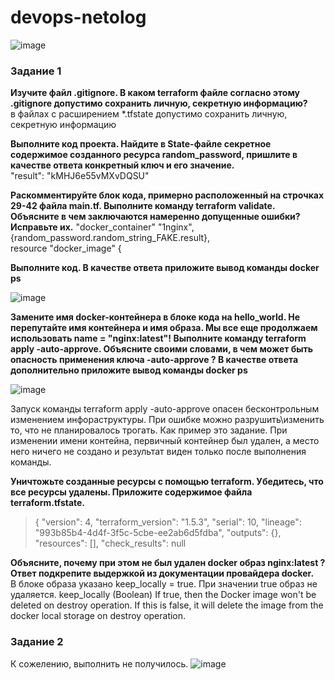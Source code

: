 # devops-netolog  
![image](https://github.com/ArhangelPro/devops-netolog/assets/111104820/5a1f344c-095a-432d-98b5-99fbe3ed8abd)


### **Задание 1**  
**Изучите файл .gitignore. В каком terraform файле согласно этому .gitignore допустимо сохранить личную, секретную информацию?**  
в файлах с расширением *.tfstate допустимо сохранить личную, секретную информацию  

**Выполните код проекта. Найдите в State-файле секретное содержимое созданного ресурса random_password, пришлите в качестве ответа конкретный ключ и его значение.**  
"result": "kMHJ6e55vMXvDQSU"  

**Раскомментируйте блок кода, примерно расположенный на строчках 29-42 файла main.tf. Выполните команду terraform validate. Объясните в чем заключаются намеренно допущенные ошибки? Исправьте их.** 
"docker_container" "1nginx",   
{random_password.random_string_FAKE.result},   
resource "docker_image" {  

**Выполните код. В качестве ответа приложите вывод команды docker ps**  

![image](https://github.com/ArhangelPro/devops-netolog/assets/111104820/e79bf903-2a99-405b-a78c-d8f00cab7524)

**Замените имя docker-контейнера в блоке кода на hello_world. Не перепутайте имя контейнера и имя образа. Мы все еще продолжаем использовать name = "nginx:latest"! Выполните команду terraform apply -auto-approve. Объясните своими словами, в чем может быть опасность применения ключа -auto-approve ? В качестве ответа дополнительно приложите вывод команды docker ps**  

![image](https://github.com/ArhangelPro/devops-netolog/assets/111104820/e7d2dfbe-bc5f-48ff-bb77-27f6e4a6714a)



Запуск команды terraform apply -auto-approve опасен бесконтрольным изменением инфораструктуры. При ошибке можно разрушить\изменить то, что не планировалось трогать. Как пример это задание. При изменении имени контейна, первичный контейнер был удален, а место него ничего не создано и результат виден только после выполнения команды.   
    
**Уничтожьте созданные ресурсы с помощью terraform. Убедитесь, что все ресурсы удалены. Приложите содержимое файла terraform.tfstate.**  
>{
  "version": 4,
  "terraform_version": "1.5.3",
  "serial": 10,
  "lineage": "993b85b4-4d4f-3f5c-5cbe-ee2ab6d5fdba",
  "outputs": {},
  "resources": [],
  "check_results": null  

**Объясните, почему при этом не был удален docker образ nginx:latest ? Ответ подкрепите выдержкой из документации провайдера docker.**  
В блоке образа указано keep_locally = true. При значении true образ не удаляется.
keep_locally (Boolean) If true, then the Docker image won't be deleted on destroy operation. If this is false, it will delete the image from the docker local storage on destroy operation.

### **Задание 2**  
К сожелению, выполнить не получилось.
![image](https://github.com/ArhangelPro/devops-netolog/assets/111104820/b8aa97d8-7c9f-49e9-b9c2-0884dd8bf4ee)

